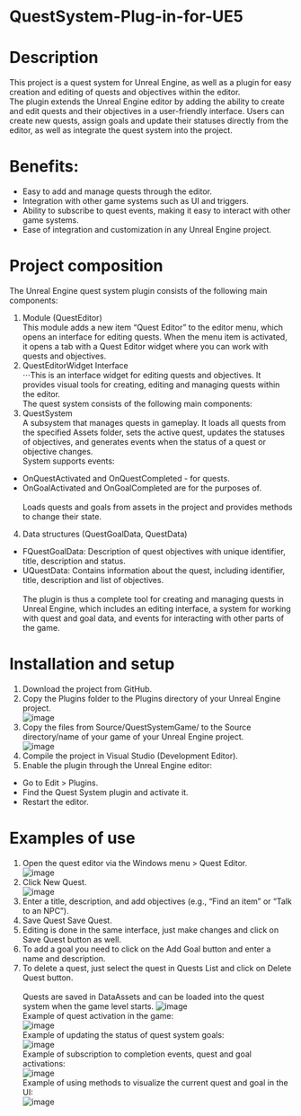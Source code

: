 # QuestSystem-Plug-in-for-UE5
# Description
This project is a quest system for Unreal Engine, as well as a plugin for easy creation and editing of quests and objectives within the editor.<br />
The plugin extends the Unreal Engine editor by adding the ability to create and edit quests and their objectives in a user-friendly interface.
Users can create new quests, assign goals and update their statuses directly from the editor, as well as integrate the quest system into the project.
<br />
# Benefits: <br />
- Easy to add and manage quests through the editor. <br />
- Integration with other game systems such as UI and triggers. <br />
- Ability to subscribe to quest events, making it easy to interact with other game systems. <br />
- Ease of integration and customization in any Unreal Engine project. <br />
# Project composition
The Unreal Engine quest system plugin consists of the following main components:
1. Module (QuestEditor) <br />
This module adds a new item “Quest Editor” to the editor menu, which opens an interface for editing quests. When the menu item is activated, it opens a tab with a Quest Editor widget where you can work with quests and objectives. <br />
2. QuestEditorWidget Interface <br />
⋅⋅⋅This is an interface widget for editing quests and objectives. It provides visual tools for creating, editing and managing quests within the editor.<br />
The quest system consists of the following main components: <br />
3. QuestSystem <br />
A subsystem that manages quests in gameplay. It loads all quests from the specified Assets folder, sets the active quest, updates the statuses of objectives, and generates events when the status of a quest or objective changes. <br />
System supports events: <br />
* OnQuestActivated and OnQuestCompleted - for quests.
* OnGoalActivated and OnGoalCompleted are for the purposes of. <br /> <br /> 
Loads quests and goals from assets in the project and provides methods to change their state.  <br />
4. Data structures (QuestGoalData, QuestData) <br />
* FQuestGoalData: Description of quest objectives with unique identifier, title, description and status.
* UQuestData: Contains information about the quest, including identifier, title, description and list of objectives. <br /> <br />
The plugin is thus a complete tool for creating and managing quests in Unreal Engine, which includes an editing interface, a system for working with quest and goal data, and events for interacting with other parts of the game. <br />
# Installation and setup
1. Download the project from GitHub.
2. Copy the Plugins folder to the Plugins directory of your Unreal Engine project. <br />
![image](https://github.com/user-attachments/assets/5feae4fb-ef33-418a-b59b-0e24ac99d42b)
3. Copy the files from Source/QuestSystemGame/ to the Source directory/name of your game of your Unreal Engine project. <br />
![image](https://github.com/user-attachments/assets/f8d24156-0432-4bf6-9425-e2097ae4c26d)
4. Compile the project in Visual Studio (Development Editor).
5. Enable the plugin through the Unreal Engine editor:
* Go to Edit > Plugins.
* Find the Quest System plugin and activate it.
* Restart the editor.
# Examples of use
1. Open the quest editor via the Windows menu > Quest Editor. <br />
![image](https://github.com/user-attachments/assets/c76f856d-b574-4316-8dd1-b9b45e046b6c)
2. Click New Quest. <br />
![image](https://github.com/user-attachments/assets/91fd37fa-959a-47d6-a17a-80972a8997c6)
3. Enter a title, description, and add objectives (e.g., “Find an item” or “Talk to an NPC”).
4. Save Quest Save Quest.
5. Editing is done in the same interface, just make changes and click on Save Quest button as well.
6. To add a goal you need to click on the Add Goal button and enter a name and description.
7. To delete a quest, just select the quest in Quests List and click on Delete Quest button. <br /> <br />
Quests are saved in DataAssets and can be loaded into the quest system when the game level starts. 
![image](https://github.com/user-attachments/assets/dd60f336-0f19-479c-89b3-238ecc35be3b) <br />
Example of quest activation in the game: <br />
![image](https://github.com/user-attachments/assets/509d6ee7-c8db-4e30-8893-f75e506f8041) <br />
Example of updating the status of quest system goals: <br />
![image](https://github.com/user-attachments/assets/c54d90e4-e791-4bbc-a8ff-e5f61628413f) <br />
Example of subscription to completion events, quest and goal activations: <br />
![image](https://github.com/user-attachments/assets/dfbd9e00-a0dd-4425-983d-7eb04703894f) <br />
Example of using methods to visualize the current quest and goal in the UI: <br />
![image](https://github.com/user-attachments/assets/99080671-9841-4d29-a863-fb0c29217957) <br />









